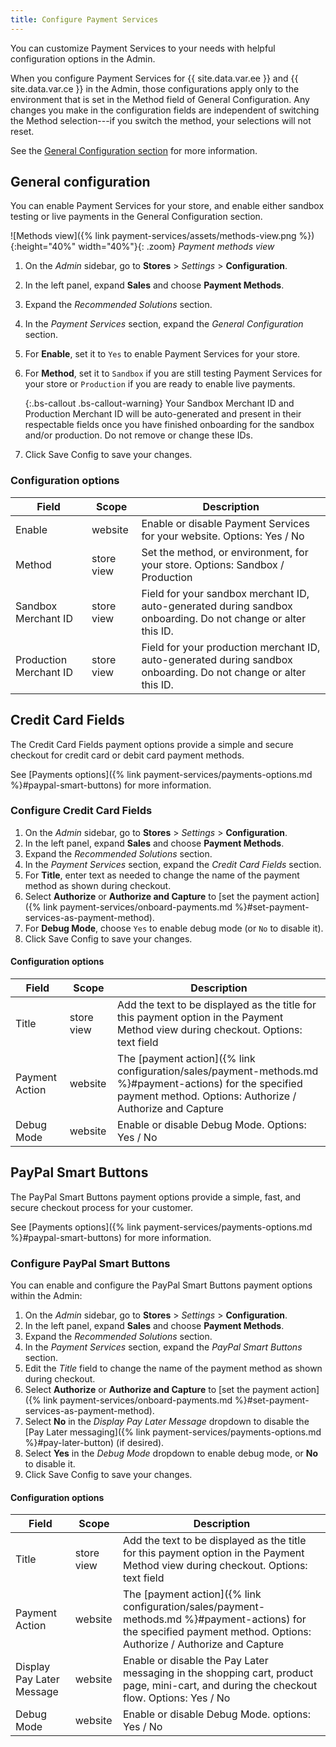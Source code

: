 ```yaml
---
title: Configure Payment Services
---
```


You can customize Payment Services to your needs with helpful configuration options in the Admin.

When you configure Payment Services for {{ site.data.var.ee }} and {{ site.data.var.ce }} in the Admin, those configurations apply only to the environment that is set in the Method field of General Configuration. Any changes you make in the configuration fields are independent of switching the Method selection---if you switch the method, your selections will not reset.

See the [General Configuration section](#general-configuration) for more information.

## General configuration

You can enable Payment Services for your store, and enable either sandbox testing or live payments in the General Configuration section.

![Methods view]({% link payment-services/assets/methods-view.png %}){:height="40%" width="40%"}{: .zoom}
_Payment methods view_

1. On the _Admin_ sidebar, go to **Stores** > _Settings_ > **Configuration**.
1. In the left panel, expand **Sales** and choose **Payment Methods**.
1. Expand the _Recommended Solutions_ section.
1. In the _Payment Services_ section, expand the _General Configuration_ section.
1. For **Enable**, set it to `Yes` to enable Payment Services for your store.
1. For **Method**, set it to `Sandbox` if you are still testing Payment Services for your store or `Production` if you are ready to enable live payments.

   {:.bs-callout .bs-callout-warning}
   Your Sandbox Merchant ID and Production Merchant ID will be auto-generated and present in their respectable fields once you have finished onboarding for the sandbox and/or production. Do not remove or change these IDs.

1. Click <span class="btn">Save Config</span> to save your changes.

### Configuration options

| Field | Scope | Description |
|---|---|---|
| Enable | website | Enable or disable Payment Services for your website. Options: Yes / No |
| Method | store view | Set the method, or environment, for your store. Options: Sandbox / Production |
| Sandbox Merchant ID | store view | Field for your sandbox merchant ID, auto-generated during sandbox onboarding. Do not change or alter this ID. |
| Production Merchant ID | store view | Field for your production merchant ID, auto-generated during sandbox onboarding. Do not change or alter this ID. |

## Credit Card Fields

The Credit Card Fields payment options provide a simple and secure checkout for credit card or debit card payment methods.

See [Payments options]({% link payment-services/payments-options.md %}#paypal-smart-buttons) for more information.

### Configure Credit Card Fields

1. On the _Admin_ sidebar, go to **Stores** > _Settings_ > **Configuration**.
1. In the left panel, expand **Sales** and choose **Payment Methods**.
1. Expand the _Recommended Solutions_ section.
1. In the _Payment Services_ section, expand the _Credit Card Fields_ section.
1. For **Title**, enter text as needed to change the name of the payment method as shown during checkout.
1. Select **Authorize** or **Authorize and Capture** to [set the payment action]({% link payment-services/onboard-payments.md %}#set-payment-services-as-payment-method).
1. For **Debug Mode**, choose `Yes` to enable debug mode (or `No` to disable it).
1. Click <span class="btn">Save Config</span> to save your changes.

#### Configuration options

| Field | Scope | Description |
|---|---|---|
| Title | store view | Add the text to be displayed as the title for this payment option in the Payment Method view during checkout. Options: text field |
| Payment Action | website | The [payment action]({% link configuration/sales/payment-methods.md %}#payment-actions) for the specified payment method. Options: Authorize / Authorize and Capture |
| Debug Mode | website | Enable or disable Debug Mode. Options: Yes / No |

## PayPal Smart Buttons

The PayPal Smart Buttons payment options provide a simple, fast, and secure checkout process for your customer.

See [Payments options]({% link payment-services/payments-options.md %}#paypal-smart-buttons) for more information.

### Configure PayPal Smart Buttons

You can enable and configure the PayPal Smart Buttons payment options within the Admin:

1. On the _Admin_ sidebar, go to **Stores** > _Settings_ > **Configuration**.
1. In the left panel, expand **Sales** and choose **Payment Methods**.
1. Expand the _Recommended Solutions_ section.
1. In the _Payment Services_ section, expand the _PayPal Smart Buttons_ section.
1. Edit the _Title_ field to change the name of the payment method as shown during checkout.
1. Select **Authorize** or **Authorize and Capture** to [set the payment action]({% link payment-services/onboard-payments.md %}#set-payment-services-as-payment-method).
1. Select **No** in the _Display Pay Later Message_ dropdown to disable the [Pay Later messaging]({% link payment-services/payments-options.md %}#pay-later-button) (if desired).
1. Select **Yes** in the _Debug Mode_ dropdown to enable debug mode, or **No** to disable it.
1. Click <span class="btn">Save Config</span> to save your changes.

#### Configuration options

| Field | Scope | Description |
|---|---|---|
| Title | store view | Add the text to be displayed as the title for this payment option in the Payment Method view during checkout. Options: text field |
| Payment Action | website | The [payment action]({% link configuration/sales/payment-methods.md %}#payment-actions) for the specified payment method. Options: Authorize / Authorize and Capture |
| Display Pay Later Message | website | Enable or disable the Pay Later messaging in the shopping cart, product page, mini-cart, and during the checkout flow. Options: Yes / No |
| Debug Mode | website | Enable or disable Debug Mode. options: Yes / No |
